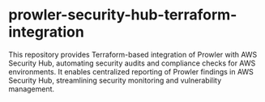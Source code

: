 # prowler-security-hub-terraform-integration
This repository provides Terraform-based integration of Prowler with AWS Security Hub, automating security audits and compliance checks for AWS environments. It enables centralized reporting of Prowler findings in AWS Security Hub, streamlining security monitoring and vulnerability management.
